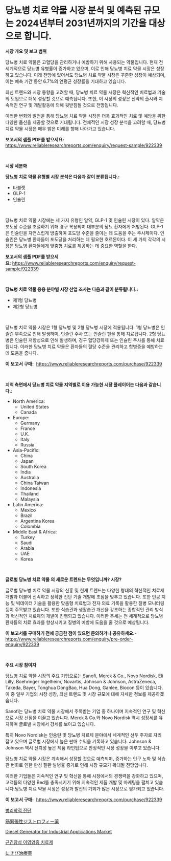 <p><h1>당뇨병 치료 약물 시장 분석 및 예측된 규모는 2024년부터 2031년까지의 기간을 대상으로 합니다.</h1></p><p><strong>시장 개요 및 보고 범위</strong></p>
<p><p>당뇨병 치료 약물은 고혈당을 관리하거나 예방하기 위해 사용되는 약물입니다. 현재 전세계적으로 당뇨병 유병률이 증가하고 있으며, 이로 인해 당뇨병 치료 약물 시장은 성장하고 있습니다. 미래 전망에 있어서도 당뇨병 치료 약물 시장은 꾸준한 성장이 예상되며, 이는 예측 기간 동안 6.7%의 연평균 성장률을 기대하고 있습니다.</p><p>최신 트렌드와 시장 동향을 고려할 때, 당뇨병 치료 약물 시장은 혁신적인 치료법과 기술의 도입으로 더욱 성장할 것으로 예측됩니다. 또한, 이 시장의 성장은 신약의 출시와 지속적인 연구 및 개발활동에 의해 뒷받침될 것으로 전망됩니다.</p><p>이러한 변화와 발전을 통해 당뇨병 치료 약물 시장은 더욱 효과적인 치료 및 예방을 위한 다양한 옵션을 제공할 것으로 기대됩니다. 전체적인 시장 성장 분석을 고려할 때, 당뇨병 치료 약물 시장은 매우 밝은 미래를 향해 나아가고 있습니다.</p></p>
<p><strong>보고서의 샘플 PDF를 받으세요:</strong> <a href="https://www.reliableresearchreports.com/enquiry/request-sample/922339">https://www.reliableresearchreports.com/enquiry/request-sample/922339</a></p>
<p>&nbsp;</p>
<p><strong>시장 세분화</strong></p>
<p><strong>당뇨병 치료 약물 유형별 시장 분석은 다음과 같이 분류됩니다.:</strong></p>
<p><ul><li>타블렛</li><li>GLP-1</li><li>인슐린</li></ul></p>
<p>&nbsp;</p>
<p><p>당뇨병 치료 약물 시장에는 세 가지 유형인 알약, GLP-1 및 인슐린 시장이 있다. 알약은 포도당 수준을 조절하기 위해 경구 복용되며 대부분의 당뇨 환자에게 처방된다. GLP-1은 인슐린을 자연스럽게 방출하여 포도당 수준을 줄이는 데 도움을 주는 주사제이다. 인슐린은 당뇨병 환자들이 포도당을 처리하는 데 필요한 호르몬이다. 이 세 가지 각각의 시장은 당뇨병 환자들에게 맞춤형 치료를 제공하는 데 중요한 역할을 한다.</p></p>
<p><strong>보고서의 샘플 PDF를 받으세요:</strong>&nbsp;<a href="https://www.reliableresearchreports.com/enquiry/request-sample/922339">https://www.reliableresearchreports.com/enquiry/request-sample/922339</a></p>
<p>&nbsp;</p>
<p><strong> 당뇨병 치료 약물 응용 분야별 시장 산업 조사는 다음과 같이 분류됩니다.:</strong></p>
<p><ul><li>제1형 당뇨병</li><li>제2형 당뇨병</li></ul></p>
<p>&nbsp;</p>
<p><p>당뇨병 치료 약물 시장은 1형 당뇨병 및 2형 당뇨병 시장에 적용됩니다. 1형 당뇨병은 인슐린 부족으로 인해 발생하며, 인슐린 주사 또는 인슐린 펜을 통해 치료됩니다. 2형 당뇨병은 인슐린 저항성으로 인해 발생하며, 경구 혈당강하제 또는 인슐린 주사를 통해 치료됩니다. 이러한 당뇨병 치료 약물은 환자들의 혈당 수준을 관리하고 합병증을 예방하는 데 도움을 줍니다.</p></p>
<p><strong>이 보고서 구매:</strong>&nbsp; <a href="https://www.reliableresearchreports.com/purchase/922339">https://www.reliableresearchreports.com/purchase/922339</a></p>
<p>&nbsp;</p>
<p><strong>지역 측면에서 당뇨병 치료 약물 지역별로 이용 가능한 시장 플레이어는 다음과 같습니다.:</strong></p>
<p><ul>
    <li>
        North America:
        <ul>
            <li>United States</li>
            <li>Canada</li>
        </ul>
    </li>
    <li>
        Europe:
        <ul>
            <li>Germany</li>
            <li>France</li>
            <li>U.K.</li>
            <li>Italy</li>
            <li>Russia</li>
        </ul>
    </li>
    <li>
        Asia-Pacific:
        <ul>
            <li>China</li>
            <li>Japan</li>
            <li>South Korea</li>
            <li>India</li>
            <li>Australia</li>
            <li>China Taiwan</li>
            <li>Indonesia</li>
            <li>Thailand</li>
            <li>Malaysia</li>
        </ul>
    </li>
    <li>
        Latin America:
        <ul>
            <li>Mexico</li>
            <li>Brazil</li>
            <li>Argentina Korea</li>
            <li>Colombia</li>
        </ul>
    </li>
    <li>
        Middle East & Africa:
        <ul>
            <li>Turkey</li>
            <li>Saudi</li>
            <li>Arabia</li>
            <li>UAE</li>
            <li>Korea</li>
        </ul>
    </li>
    </ul></p>
<p>&nbsp;</p>
<p><strong>글로벌 당뇨병 치료 약물 의 새로운 트렌드는 무엇입니까? 시장?</strong></p>
<p><p>글로벌 당뇨병 치료 약물 시장의 신흥 및 현재 트렌드는 다양한 형태의 혁신적인 치료제 개발과 더불어 신속하고 정확한 진단 기술 개발에 초점을 맞추고 있습니다. 또한 인공 지능 및 빅데이터 기술을 활용한 맞춤형 치료법과 전자 의료 기록을 활용한 질병 모니터링 등이 주목받고 있습니다. 또한 식습관과 생활습관 개선을 강조하는 종합적인 관리 방식과 혁신적인 치료제의 개발이 진행되고 있습니다. 이러한 추세는 전 세계적으로 당뇨병 환자들의 치료 효과를 향상시키고 질병의 예방에 도움을 줄 것으로 예상됩니다.</p></p>
<p><strong>이 보고서를 구매하기 전에 궁금한 점이 있으면 문의하거나 공유하세요.</strong>- <a href="https://www.reliableresearchreports.com/enquiry/pre-order-enquiry/922339">https://www.reliableresearchreports.com/enquiry/pre-order-enquiry/922339</a></p>
<p>&nbsp;</p>
<p><strong>주요 시장 참여자</strong></p>
<p><p>당뇨병 치료 약물 시장의 주요 기업으로는 Sanofi, Merck & Co., Novo Nordisk, Eli Lilly, Boehringer Ingelheim, Novartis, Johnson & Johnson, AstraZeneca, Takeda, Bayer, Tonghua DongBao, Hua Dong, Ganlee, Biocon 등이 있습니다. 이 중 일부 기업의 시장 성장, 최신 트렌드 및 시장 규모에 대해 자세한 정보를 제공하겠습니다.</p><p>Sanofi는 당뇨병 치료 약물 시장에서 주목받는 기업 중 하나이며 지속적인 연구 및 혁신으로 시장 선점을 이끌고 있습니다. Merck & Co.와 Novo Nordisk 역시 성장세를 유지하며 글로벌 시장에서 강세를 보이고 있습니다.</p><p>특히 Novo Nordisk는 인슘린 및 당뇨병 치료제 분야에서 세계적인 선두 주자로 자리 잡고 있으며 글로벌 시장에서 높은 판매 수익을 기록하고 있습니다. Johnson & Johnson 역시 신뢰성 높은 제품 라인업으로 안정적인 시장 성장을 이루고 있습니다.</p><p>당뇨병 치료 약물 시장은 계속해서 성장할 것으로 예측되며, 증가하는 인구 노화 및 식습관 변화로 인한 만성 질환 발병률 증가로 인해 시장 규모가 확대될 전망입니다.</p><p>이러한 기업들은 지속적인 연구 및 혁신을 통해 시장에서의 경쟁력을 강화하고 있으며, 고객들의 다양한 Bed를 충족시키기 위해 지속적인 제품 개발 및 마케팅을 펼치고 있습니다.당뇨병 치료 약물 시장은 성장과 발전의 기회가 많은 시장으로 평가되고 있습니다.</p></p>
<p><strong>이 보고서 구매:</strong>&nbsp;&nbsp;<a href="https://www.reliableresearchreports.com/purchase/922339">https://www.reliableresearchreports.com/purchase/922339</a></p>
<p><p><a href="https://github.com/sougarounis/Market-Research-Report-List-2/blob/main/3661263182498.md">병리학적 진단</a></p><p><a href="https://github.com/lababdou/Market-Research-Report-List-2/blob/main/3199046182502.md">筋緊張性ジストロフィー薬</a></p><p><a href="https://github.com/AKSHATREPORTPRIME/Market-Research-Report-List-3/blob/main/diesel-generator-for-industrial-applications-market.md">Diesel Generator for Industrial Applications Market</a></p><p><a href="https://github.com/laholand/Market-Research-Report-List-2/blob/main/2348819182497.md">근긴장성 이영양증 치료제</a></p><p><a href="https://github.com/mohamedbakry57/Market-Research-Report-List-2/blob/main/7530756182501.md">にきび治療薬</a></p></p>
